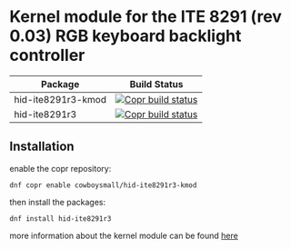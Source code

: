 # Kernel module for the ITE 8291 (rev 0.03) RGB keyboard backlight controller


| Package                 | Build Status                                                                                                                                                                                                                                                     |
| ----------------------- | ---------------------------------------------------------------------------------------------------------------------------------------------------------------------------------------------------------------------------------------------------------------- |
| hid-ite8291r3-kmod      | [![Copr build status](https://copr.fedorainfracloud.org/coprs/cowboysmall/hid-ite8291r3-kmod/package/hid-ite8291r3-kmod/status_image/last_build.png)](https://copr.fedorainfracloud.org/coprs/cowboysmall/hid-ite8291r3-kmod/package/hid-ite8291r3-kmod/)        |
| hid-ite8291r3           | [![Copr build status](https://copr.fedorainfracloud.org/coprs/cowboysmall/hid-ite8291r3-kmod/package/hid-ite8291r3/status_image/last_build.png)](https://copr.fedorainfracloud.org/coprs/cowboysmall/hid-ite8291r3-kmod/package/hid-ite8291r3/)                  |



## Installation

enable the copr repository:

```
dnf copr enable cowboysmall/hid-ite8291r3-kmod 
```

then install the packages:

```
dnf install hid-ite8291r3 
```

more information about the kernel module can be found [here](https://github.com/pobrn/hid-ite8291r3)






[hid-ite8291r3-kmod-badge]: https://copr.fedorainfracloud.org/coprs/cowboysmall/hid-ite8291r3-kmod/package/hid-ite8291r3-kmod/status_image/last_build.png
[hid-ite8291r3-kmod-link]:  https://copr.fedorainfracloud.org/coprs/cowboysmall/hid-ite8291r3-kmod/package/hid-ite8291r3-kmod/
[hid-ite8291r3-badge]:      https://copr.fedorainfracloud.org/coprs/cowboysmall/hid-ite8291r3-kmod/package/hid-ite8291r3/status_image/last_build.png
[hid-ite8291r3-link]:       https://copr.fedorainfracloud.org/coprs/cowboysmall/hid-ite8291r3-kmod/package/hid-ite8291r3/
